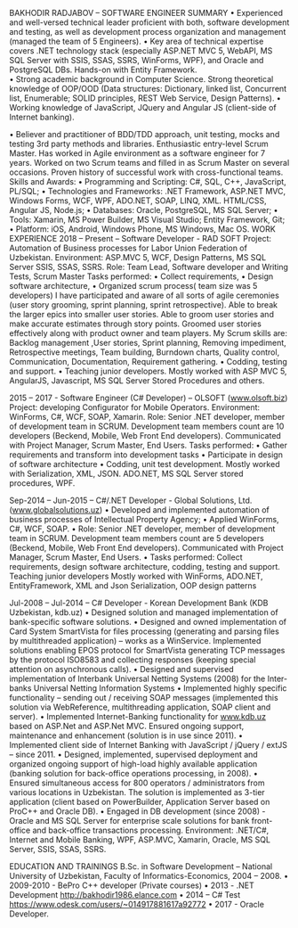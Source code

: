BAKHODIR RADJABOV – SOFTWARE ENGINEER
SUMMARY
•	Experienced and well-versed technical leader proficient with both, software development and testing, as well as development process organization and management (managed the team of 5 Engineers).
•	Key area of technical expertise covers .NET technology stack (especially ASP.NET MVC 5, WebAPI, MS SQL Server with SSIS, SSAS, SSRS, WinForms, WPF), and Oracle and PostgreSQL DBs. Hands-on with Entity Framework.  
•	Strong academic background in Computer Science. Strong theoretical knowledge of OOP/OOD (Data structures: Dictionary, linked list, Concurrent list, Enumerable; SOLID principles, REST Web Service, Design Patterns).
•	Working knowledge of JavaScript, JQuery and Angular JS (client-side of Internet banking). 

•	Believer and practitioner of BDD/TDD approach, unit testing, mocks and testing 3rd party methods and libraries. 
Enthusiastic entry-level Scrum Master. Has worked in Agile environment as a software engineer for 7 years. Worked on two Scrum teams and filled in as Scrum Master on several occasions. Proven history of successful work with cross-functional teams.
Skills and Awards:
•	Programming and Scripting: C#, SQL, C++, JavaScript, PL/SQL;
•	Technologies and Frameworks: .NET Framework, ASP.NET MVC, Windows Forms, WCF, WPF, ADO.NET, SOAP, LINQ, XML. HTML/CSS, Angular JS, Node.js;
•	Databases: Oracle, PostgreSQL, MS SQL Server;
•	Tools: Xamarin, MS Power Builder, MS Visual Studio; Entity Framework, Git;
•	Platform: iOS, Android, Windows Phone, MS Windows, Mac OS.
WORK EXPERIENCE
2018 – Present – Software Developer - RAD SOFT
Project: Automation of Business processes for Labor Union Federation of Uzbekistan. 
Environment: ASP.MVC 5, WCF, Design Patterns, MS SQL Server SSIS, SSAS, SSRS.
Role: Team Lead, Software developer and Writing Tests, Scrum Master
Tasks performed: 
•	Collect requirements, 
•	Design software architecture, 
•	Organized scrum process( team size was 5 developers)
I have participated and aware of all sorts of agile ceremonies (user story grooming, sprint planning, sprint retrospective).  Able to break the larger epics into smaller user stories. Able to groom user stories and make accurate estimates through story points. Groomed user stories effectively along with product owner and team players. My Scrum skills are:
Backlog management ,User stories, Sprint planning, Removing impediment, Retrospective meetings, Team building, Burndown charts, Quality control, Communication, Documentation, Requirement gathering.
•	Codding, testing and support. 
•	Teaching junior developers. 
Mostly worked with ASP MVC 5, AngularJS, Javascript, MS SQL Server Stored Procedures and others.  

2015 – 2017 - Software Engineer (C# Developer) – OLSOFT (www.olsoft.biz)
Project: developing Configurator for Mobile Operators.
Environment: WinForms, C#, WCF, SOAP, Xamarin.
Role: Senior .NET developer, member of development team in SCRUM. Development team members count are 10 developers (Beckend, Mobile, Web Front End developers). Communicated with Project Manager, Scrum Master, End Users. 
Tasks performed: 
•	Gather requirements and transform into development tasks
•	Participate in design  of software architecture
•	Codding, unit test development. 
Mostly worked with Serialization, XML, JSON. ADO.NET, MS SQL Server stored procedures, WPF.
  
Sep-2014 – Jun-2015 – C#/.NET Developer - Global Solutions, Ltd. (www.globalsolutions.uz)
•	Developed and implemented automation of business processes of Intellectual Property Agency;
•	Applied WinForms, C#, WCF, SOAP.
•	Role: Senior .NET developer, member of development team in SCRUM. Development team members count are 5 developers (Beckend, Mobile, Web Front End developers). Communicated with Project Manager, Scrum Master, End Users. 
•	Tasks performed: Collect requirements, design software architecture, codding, testing and support. Teaching junior developers
Mostly worked with WinForms, ADO.NET, EntityFramework, XML and Json Serialization, OOP design patterns  

Jul-2008 – Jul-2014 – C# Developer - Korean Development Bank (KDB Uzbekistan, kdb.uz)
•	Designed solution and managed implementation of bank-specific software solutions.
•	Designed and owned implementation of Card System SmartVista for files processing (generating and parsing files by multithreaded application) – works as a WinService. Implemented solutions enabling EPOS protocol for SmartVista generating TCP messages by the protocol ISO8583 and collecting responses (keeping special attention on asynchronous calls).
•	Designed and supervised implementation of Interbank Universal Netting Systems (2008) for the Inter-banks Universal Netting Information Systems 
•	Implemented highly specific functionality – sending out / receiving SOAP messages (implemented this solution via WebReference, multithreading application, SOAP client and server).
•	Implemented Internet-Banking functionality for www.kdb.uz based on ASP.Net and ASP.Net MVC. Ensured ongoing support, maintenance and enhancement (solution is in use since 2011).
•	Implemented client side of Internet Banking with JavaScript / jQuery / extJS – since 2011.
•	Designed, implemented, supervised deployment and organized ongoing support of high-load highly available application (banking solution for back-office operations processing, in 2008).
•	Ensured simultaneous access for 800 operators / administrators from various locations in Uzbekistan. The solution is implemented as 3-tier application (client based on PowerBuilder, Application Server based on ProC++ and Oracle DB).
•	Engaged in DB development (since 2008) - Oracle and MS SQL Server for enterprise scale solutions for bank front-office and back-office transactions processing.
Environment: .NET/C#, Internet and Mobile Banking, WPF, ASP.MVC, Xamarin, Oracle, MS SQL Server, SSIS, SSAS, SSRS.

EDUCATION AND TRAININGS
B.Sc. in Software Development – National University of Uzbekistan, Faculty of Informatics-Economics, 2004 – 2008.
•	2009-2010 - BePro C++ developer (Private courses)
•	2013 - .NET Development http://bakhodir1986.elance.com
•	2014 – C# Test https://www.odesk.com/users/~014917881617a92772
•	2017 - Oracle Developer.
